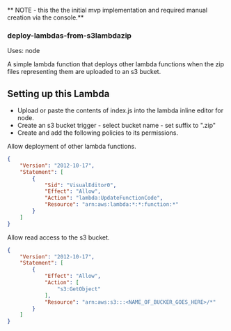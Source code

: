 

** NOTE - this the the initial mvp implementation and required manual creation via the console.**

### deploy-lambdas-from-s3lambdazip
Uses: node

A simple lambda function that deploys other lambda functions when the zip files representing them are uploaded
to an s3 bucket.

## Setting up this Lambda

- Upload or paste the contents of index.js into the lambda inline editor for node.
- Create an s3 bucket trigger - select bucket name - set suffix to ".zip"
- Create and add the following policies to its permissions.

Allow deployment of other lambda functions.
```json
{
    "Version": "2012-10-17",
    "Statement": [
        {
            "Sid": "VisualEditor0",
            "Effect": "Allow",
            "Action": "lambda:UpdateFunctionCode",
            "Resource": "arn:aws:lambda:*:*:function:*"
        }
    ]
}
```

Allow read access to the s3 bucket.
```json
{
    "Version": "2012-10-17",
    "Statement": [
        {
            "Effect": "Allow",
            "Action": [
                "s3:GetObject"
            ],
            "Resource": "arn:aws:s3:::<NAME_OF_BUCKER_GOES_HERE>/*"
        }
    ]
}
```

